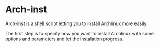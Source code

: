 Arch-inst
=========

Arch-inst is a shell script letting you to install Archlinux more easily.

The first step is to specify how you want to install Archlinux with some options and parameters and let the instalation progress.
